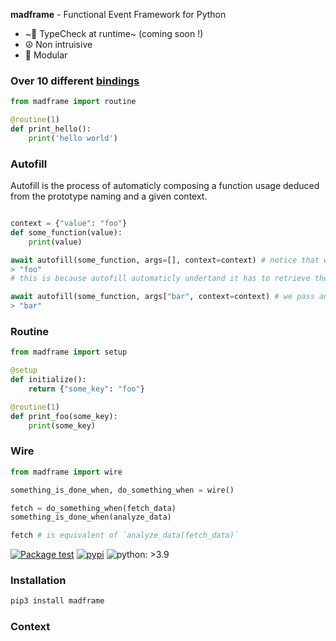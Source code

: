 **madframe** - Functional Event Framework for Python
- ~💢 TypeCheck at runtime~ (coming soon !)
- ☮️ Non intruisive
- 💪 Modular

### Over 10 different [bindings](./madframe/bindings.py')

```python
from madframe import routine

@routine(1)
def print_hello():
    print('hello world')
```
### Autofill

Autofill is the process of automaticly composing a function usage deduced from the prototype naming and a given context.

```python

context = {"value": "foo"}
def some_function(value):
    print(value)

await autofill(some_function, args=[], context=context) # notice that we don't pass any argument
> "foo"
# this is because autofill automaticly undertand it has to retrieve the value from context if you don't specify the value

await autofill(some_function, args["bar", context=context) # we pass an argument
> "bar"

```
  
### Routine
  
```python
from madframe import setup

@setup
def initialize():
    return {"some_key": "foo"}

@routine(1)
def print_foo(some_key):
    print(some_key)
```

### Wire

```python
from madframe import wire

something_is_done_when, do_something_when = wire()

fetch = do_something_when(fetch_data)
something_is_done_when(analyze_data)

fetch # is equivalent of `analyze_data(fetch_data)`
```

[![Package test](https://github.com/6r17/madframe/actions/workflows/test.yml/badge.svg)](https://github.com/6r17/madframe/actions/workflows/test.yml)
[![pypi](https://img.shields.io/pypi/v/madframe)](https://pypi.org/project/madframe/)
![python: >3.9](https://img.shields.io/badge/python-%3E3.9-informational)
### Installation

```bash
pip3 install madframe
```

### Context
